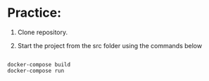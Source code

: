 # Practice: 


1. Clone repository.

2. Start the project from the src folder using the commands below 

```

docker-compose build
docker-compose run 

```

